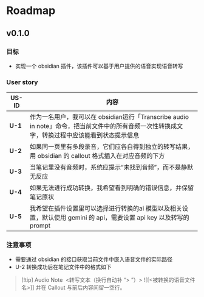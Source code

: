 # Roadmap

## v0.1.0
### 目标
- 实现一个 obsidian 插件，该插件可以基于用户提供的语音实现语音转写
### User story

| **US-ID** | 内容                                                                                      |
| --------- | --------------------------------------------------------------------------------------- |
| **U-1**   | 作为一名用户，我可以在 obsidian运行「Transcribe audio in note」命令，把当前文件中的所有音频一次性转换成文字，转换过程中应该能看到状态提示信息 |
| **U-2**   | 如果同一页里有多段录音，它们应各自得到独立的转写结果，用 obsidian 的 callout 格式插入在对应音频的下方                            |
| **U-3**   | 当笔记里没有音频时，系统应提示“未找到音频”，而不是静默无反应                                                         |
| **U-4**   | 如果无法进行成功转换，我希望看到明确的错误信息，并保留笔记原状                                                         |
| **U-5**   | 我希望在插件设置里可以选择进行转换的ai 模型以及相关设置，默认使用 gemini 的 api，需要设置 api key 以及转写的 prompt               |
### 注意事项
- 需要通过 obsidian 的接口获取当前文件中嵌入语音文件的实际路径
- U-2 转换成功后在笔记文件中的格式如下
> [!tip] Audio Note 
> <转写文本（换行自动补 “> ”）>
> ![[<被转换的语音文件名>]]
并在 Callout 与前后内容间留一空行。